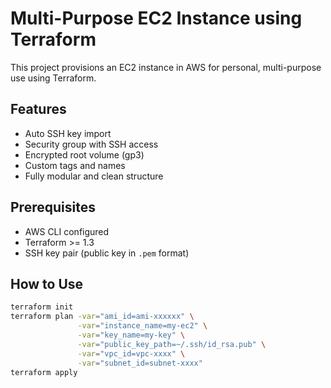 # Multi-Purpose EC2 Instance using Terraform

This project provisions an EC2 instance in AWS for personal, multi-purpose use using Terraform.

## Features

- Auto SSH key import
- Security group with SSH access
- Encrypted root volume (gp3)
- Custom tags and names
- Fully modular and clean structure

## Prerequisites

- AWS CLI configured
- Terraform >= 1.3
- SSH key pair (public key in `.pem` format)

## How to Use

```bash
terraform init
terraform plan -var="ami_id=ami-xxxxxx" \
               -var="instance_name=my-ec2" \
               -var="key_name=my-key" \
               -var="public_key_path=~/.ssh/id_rsa.pub" \
               -var="vpc_id=vpc-xxxx" \
               -var="subnet_id=subnet-xxxx"
terraform apply
